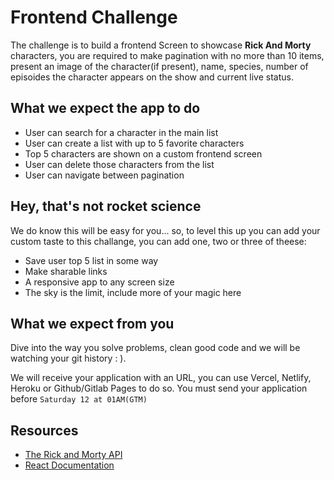 # Frontend Challenge

The challenge is to build a frontend Screen to showcase **Rick And Morty** characters, you are required to make pagination with no more than 10 items, present an image of the character(if present), name, species, number of episoides the character appears on the show and  current live status.

## What we expect the app to do

- User can search for a character in the main list
- User can create a list with up to 5 favorite characters
- Top 5 characters are shown on a custom frontend screen
- User can delete those characters from the list
- User can navigate between pagination

## Hey, that's not rocket science

We do know this will be easy for you... so, to level this up you can add your custom taste to this challange, you can add one, two or three of theese:
- Save user top 5 list in some way
- Make sharable links
- A responsive app to any screen size
- The sky is the limit, include more of your magic here

## What we expect from you

Dive into the way you solve problems, clean good code and we will be watching your git history : ).

We will receive your application with an URL, you can use Vercel, Netlify, Heroku or Github/Gitlab Pages to do so. 
You must send your application before `Saturday 12 at 01AM(GTM)`

## Resources 

- [The Rick and Morty API](https://rickandmortyapi.com/api/character)
- [React Documentation](https://reactjs.org/)

